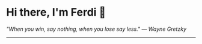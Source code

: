<h1>Hi there, I'm Ferdi 👋</h1>

<p><em>
  "When you win, say nothing, when you lose say less." — Wayne Gretzky
</em></p>

---
